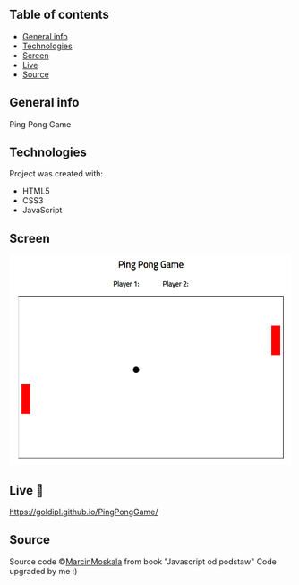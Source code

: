 ## Table of contents
* [General info](#general-info)
* [Technologies](#technologies)
* [Screen](#screen)
* [Live](#live)
* [Source](#source)

## General info
Ping Pong Game

## Technologies
Project was created with:
* HTML5
* CSS3
* JavaScript

## Screen
![Screenshot](pingpong.png) 

## Live :star2:
https://goldipl.github.io/PingPongGame/

## Source
Source code ©[MarcinMoskala](https://github.com/MarcinMoskala) from book "Javascript od podstaw"
Code upgraded by me :)